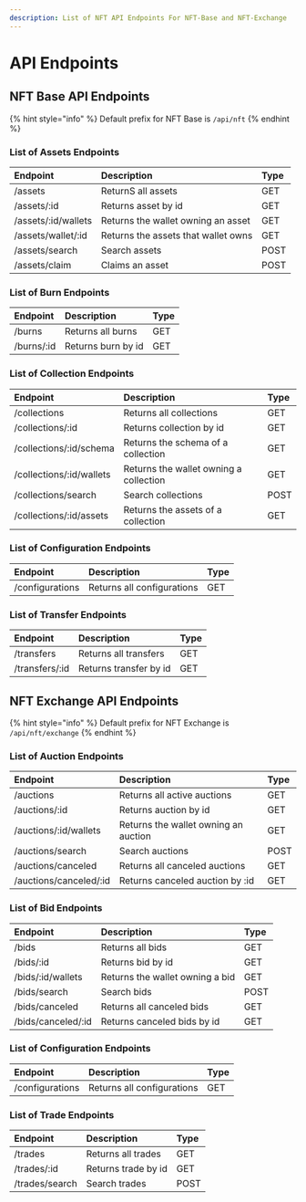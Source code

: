 ```yaml
---
description: List of NFT API Endpoints For NFT-Base and NFT-Exchange
---
```


# API Endpoints

## NFT Base API Endpoints

{% hint style="info" %}
Default prefix for NFT Base is `/api/nft`
{% endhint %}

### List of Assets Endpoints

| Endpoint | Description | Type |
| :--- | :--- | :--- |
| ​/assets​ | ReturnS all assets | GET |
| ​/assets/:id​ | Returns asset by id | GET |
| ​/assets/:id/wallets​ | Returns the wallet owning an asset | GET |
| ​/assets/wallet/:id​ | Returns the assets that wallet owns | GET |
| ​/assets/search​ | Search assets | POST |
| /assets/claim | Claims an asset | POST |

### List of Burn Endpoints

| Endpoint | Description | Type |
| :--- | :--- | :--- |
| ​/burns​ | Returns all burns | GET |
| ​/burns/:id​ | Returns burn by id | GET |

### List of Collection Endpoints

| Endpoint | Description | Type |
| :--- | :--- | :--- |
| ​/collections​ | Returns all collections | GET |
| ​/collections/:id​ | Returns collection by id | GET |
| ​/collections/:id/schema​ | Returns the schema of a collection | GET |
| ​/collections/:id/wallets​ | Returns the wallet owning a collection | GET |
| ​/collections/search​ | Search collections | POST |
| ​/collections/:id/assets​ | Returns the assets of a collection | GET |

### List of **Configuration** Endpoints

| Endpoint | Description | Type |
| :--- | :--- | :--- |
| ​/configurations​ | Returns all configurations | GET |

### List of Transfer Endpoints

| Endpoint | Description | Type |
| :--- | :--- | :--- |
| ​/transfers​ | Returns all transfers | GET |
| ​/transfers/:id​ | Returns transfer by id | GET |

## NFT Exchange API Endpoints

{% hint style="info" %}
Default prefix for NFT Exchange is `/api/nft/exchange`
{% endhint %}

### List of Auction Endpoints

| Endpoint | Description | Type |
| :--- | :--- | :--- |
| ​/auctions​ | Returns all active auctions | GET |
| ​/auctions/:id​ | Returns auction by id | GET |
| ​/auctions/:id/wallets​ | Returns the wallet owning an auction | GET |
| ​/auctions/search​ | Search auctions | POST |
| ​/auctions/canceled​ | Returns all canceled auctions | GET |
| ​/auctions/canceled/:id​ | Returns canceled auction by :id | GET |

### List of Bid Endpoints

| Endpoint | Description | Type |
| :--- | :--- | :--- |
| ​/bids​ | Returns all bids | GET |
| ​/bids/:id​ | Returns bid by id | GET |
| ​/bids/:id/wallets​ | Returns the wallet owning a bid | GET |
| ​/bids/search​ | Search bids | POST |
| ​/bids/canceled​ | Returns all canceled bids | GET |
| ​/bids/canceled/:id​ | Returns canceled bids by id | GET |

### List of **Configuration** Endpoints

| Endpoint | Description | Type |
| :--- | :--- | :--- |
| ​/configurations​ | Returns all configurations | GET |

### List of Trade Endpoints

| Endpoint | Description | Type |
| :--- | :--- | :--- |
| ​/trades​ | Returns all trades | GET |
| ​/trades/:id​ | Returns trade by id | GET |
| ​/trades/search​ | Search trades | POST |

